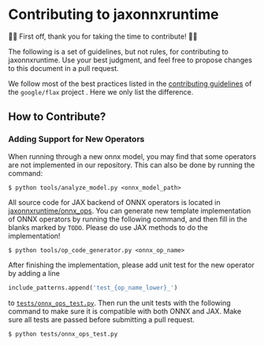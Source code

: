 # Contributing to jaxonnxruntime

🎉🎉 First off, thank you for taking the time to contribute! 🎉🎉

The following is a set of guidelines, but not rules, for contributing to jaxonnxruntime.
Use your best judgment, and feel free to propose changes to this document in a pull request.

We follow most of the best practices listed in the [contributing guidelines](https://github.com/google/flax/blob/main/docs/contributing.md) of the `google/flax` project .
Here we only list the difference.

<!-- ---

#### Table of Contents

- [Contributing to jaxonnxruntime](#contributing-to-jaxonnxruntime)
      - [Table of Contents](#table-of-contents)
  - [How to Contribute?](#how-to-contribute)
    - [Adding Support for New Operators](#adding-support-for-new-operators)

--- -->

## How to Contribute?

### Adding Support for New Operators

When running through a new onnx model, you may find that some operators are not implemented in our repository.
This can also be done by running the command:
```shell
$ python tools/analyze_model.py <onnx_model_path>
```
All source code for JAX backend of ONNX operators is located in [jaxonnxruntime/onnx_ops](https://github.com/google/jaxonnxruntime/tree/main/jaxonnxruntime/onnx_ops).
You can generate new template implementation of ONNX operators by running the following command, and then fill in the blanks marked by ```TODO```.
Please do use JAX methods to do the implementation!
```shell
$ python tools/op_code_generator.py <onnx_op_name>
```

After finishing the implementation, please add unit test for the new operator by adding a line
```python
include_patterns.append('test_{op_name_lower}_')
```
to [```tests/onnx_ops_test.py```](https://github.com/google/jaxonnxruntime/blob/main/tests/onnx_ops_test.py).
Then run the unit tests with the following command to make sure it is compatible with both ONNX and JAX.
Make sure all tests are passed before submitting a pull request.
```shell
$ python tests/onnx_ops_test.py
```
